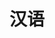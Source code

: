 ---
layout: category
title: 汉语
permalink: /chinese/
page_path: "/chinese"
pagination:
  enabled: true
  category: chinese
  combine: and
  permalink: /:num/
  per_page: 4
  sort_field: 'title'
  sort_reverse: false
---